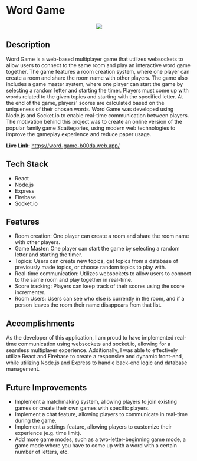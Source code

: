 # Word Game
<p align="center">
  <img  src="https://parm-portfolio.vercel.app/static/media/WG.8bb484f1b6bd5b2f349c808ef53d3005.svg" />
</p>

## Description

Word Game is a web-based multiplayer game that utilizes websockets to allow users to connect to the same room and play an interactive word game together. The game features a room creation system, where one player can create a room and share the room name with other players. The game also includes a game master system, where one player can start the game by selecting a random letter and starting the timer. Players must come up with words related to the given topics and starting with the specified letter. At the end of the game, players' scores are calculated based on the uniqueness of their chosen words. Word Game was developed using Node.js and Socket.io to enable real-time communication between players. The motivation behind this project was to create an online version of the popular family game Scattegories, using modern web technologies to improve the gameplay experience and reduce paper usage.

<strong>Live Link:</strong> https://word-game-b00da.web.app/

## Tech Stack

-   React
-   Node.js
-   Express
-   Firebase
-   Socket.io

## Features

-   Room creation: One player can create a room and share the room name with other players.
-   Game Master: One player can start the game by selecting a random letter and starting the timer.
-   Topics: Users can create new topics, get topics from a database of previously made topics, or choose random topics to play with.
-   Real-time communication: Utilizes websockets to allow users to connect to the same room and play together in real-time.
-   Score tracking: Players can keep track of their scores using the score incrementer.
-   Room Users: Users can see who else is currently in the room, and if a person leaves the room their name disappears from that list.

## Accomplishments

As the developer of this application, I am proud to have implemented real-time communication using websockets and socket.io, allowing for a seamless multiplayer experience. Additionally, I was able to effectively utilize React and Firebase to create a responsive and dynamic front-end, while utilizing Node.js and Express to handle back-end logic and database management.

## Future Improvements

-   Implement a matchmaking system, allowing players to join existing games or create their own games with specific players.
-   Implement a chat feature, allowing players to communicate in real-time during the game.
-   Implement a settings feature, allowing players to customize their experience (e.g. time limit).
-   Add more game modes, such as a two-letter-beginning game mode, a game mode where you have to come up with a word with a certain number of letters, etc.